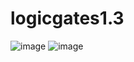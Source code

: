 # logicgates1.3
![image](https://github.com/user-attachments/assets/f4cc7bf5-0f49-49af-aa8e-a948bcd83ffa)
![image](https://github.com/user-attachments/assets/7a2115fb-182f-4184-82ff-2a2cfdc910ba)


